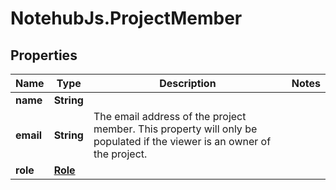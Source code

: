 # NotehubJs.ProjectMember

## Properties

| Name      | Type                | Description                                                                                                             | Notes |
| --------- | ------------------- | ----------------------------------------------------------------------------------------------------------------------- | ----- |
| **name**  | **String**          |                                                                                                                         |
| **email** | **String**          | The email address of the project member. This property will only be populated if the viewer is an owner of the project. |
| **role**  | [**Role**](Role.md) |                                                                                                                         |
